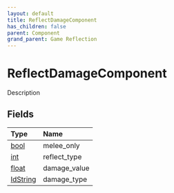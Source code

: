 ```yaml
---
layout: default
title: ReflectDamageComponent
has_children: false
parent: Component
grand_parent: Game Reflection
---
```

# ReflectDamageComponent
Description 

## Fields
| Type | Name |
|:-------------|:--------------|
| [bool](/game-reflection/components/bool.md) | melee_only |
| [int](/game-reflection/enums/int.md) | reflect_type |
| [float](/game-reflection/components/float.md) | damage_value |
| [IdString](/game-reflection/components/id_string.md) | damage_type |
